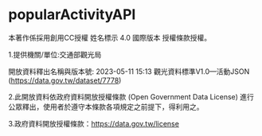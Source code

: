 # popularActivityAPI

本著作係採用創用CC授權 姓名標示 4.0 國際版本 授權條款授權。

1.提供機關/單位:交通部觀光局

  開放資料釋出名稱與版本號: 2023-05-11 15:13 觀光資料標準V1.0—活動JSON (https://data.gov.tw/dataset/7778) 
  
2.此開放資料依政府資料開放授權條款 (Open Government Data License) 進行公眾釋出，使用者於遵守本條款各項規定之前提下，得利用之。

3.政府資料開放授權條款：https://data.gov.tw/license
